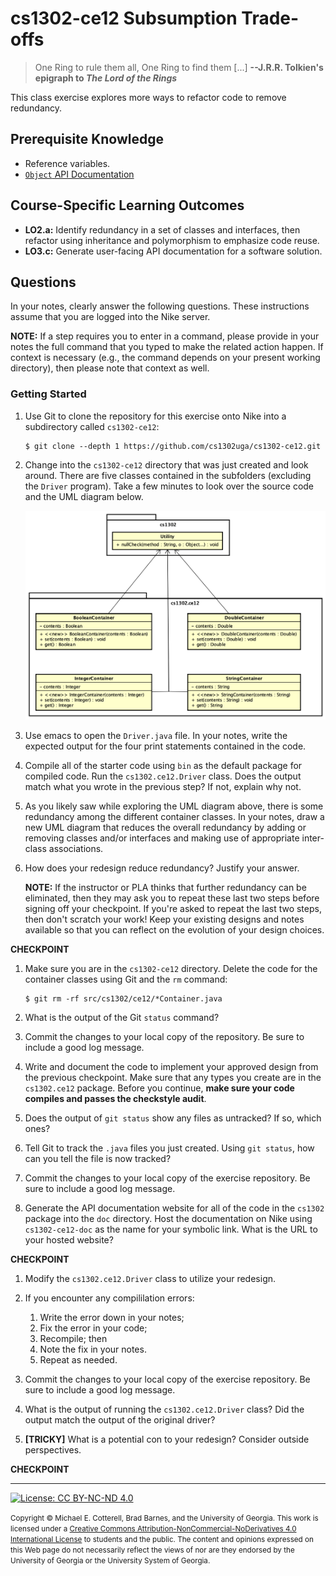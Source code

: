 # cs1302-ce12 Subsumption Trade-offs

> One Ring to rule them all, One Ring to find them [...]
> **--J.R.R. Tolkien's epigraph to _The Lord of the Rings_**

This class exercise explores more ways to refactor code to remove redundancy.

## Prerequisite Knowledge

* Reference variables.
* [`Object` API Documentation](https://docs.oracle.com/javase/8/docs/api/java/lang/Object.html)

## Course-Specific Learning Outcomes

* **LO2.a:** Identify redundancy in a set of classes and interfaces, then refactor using inheritance and 
polymorphism to emphasize code reuse.
* **LO3.c:** Generate user-facing API documentation for a software solution.

## Questions

In your notes, clearly answer the following questions. These instructions assume that you are 
logged into the Nike server. 

**NOTE:** If a step requires you to enter in a command, please provide in your notes the full 
command that you typed to make the related action happen. If context is necessary (e.g., the 
command depends on your present working directory), then please note that context as well.

### Getting Started

1. Use Git to clone the repository for this exercise onto Nike into a subdirectory called `cs1302-ce12`:

   ```
   $ git clone --depth 1 https://github.com/cs1302uga/cs1302-ce12.git
   ```

1. Change into the `cs1302-ce12` directory that was just created and look around. There are five 
   classes contained in the subfolders (excluding the `Driver` program). Take a few minutes to look 
   over the source code and the UML diagram below.
   
   ![UML Class Diagram for Starter Code](res/ce12.png)

1. Use emacs to open the `Driver.java` file. In your notes, write the expected output for the four
   print statements contained in the code.
   
1. Compile all of the starter code using `bin` as the default package for compiled code.
   Run the `cs1302.ce12.Driver` class. Does the output match what you wrote in the previous step?
   If not, explain why not.
   
1. As you likely saw while exploring the UML diagram above, there is some redundancy among 
   the different container classes. In your notes, draw a new UML diagram that reduces the overall 
   redundancy by adding or removing classes and/or interfaces and making use of appropriate inter-class
   associations. 
   
1. How does your redesign reduce redundancy? Justify your answer. 

   **NOTE:** If the instructor or PLA thinks that further redundancy can be eliminated, then 
   they may ask you to repeat these last two steps before signing off your checkpoint. If you're 
   asked to repeat the last two steps, then don't scratch your work! Keep your existing designs
   and notes available so that you can reflect on the evolution of your design choices.

**CHECKPOINT**

1. Make sure you are in the `cs1302-ce12` directory. Delete the code for the container classes 
   using Git and the `rm` command:
   
   ```
   $ git rm -rf src/cs1302/ce12/*Container.java
   ```
   
1. What is the output of the Git `status` command?

1. Commit the changes to your local copy of the repository. 
   Be sure to include a good log message.

1. Write and document the code to implement your approved design from the previous checkpoint.
   Make sure that any types you create are in the `cs1302.ce12` package. 
   Before you continue, **make sure your code compiles and passes the checkstyle audit**.
   
1. Does the output of `git status` show any files as untracked? If so, which ones?

1. Tell Git to track the `.java` files you just created.
   Using `git status`, how can you tell the file is now tracked?
   
1. Commit the changes to your local copy of the exercise repository.
   Be sure to include a good log message.
   
1. Generate the API documentation website for all of the code in the `cs1302` package 
   into the `doc` directory. Host the documentation on Nike using `cs1302-ce12-doc` as 
   the name for your symbolic link. What is the URL to your hosted website?
   
**CHECKPOINT**
   
1. Modify the `cs1302.ce12.Driver` class to utilize your redesign.

1. If you encounter any compililation errors:

   1. Write the error down in your notes;
   1. Fix the error in your code;
   1. Recompile; then
   1. Note the fix in your notes.
   1. Repeat as needed.

1. Commit the changes to your local copy of the exercise repository.
   Be sure to include a good log message.

1. What is the output of running the `cs1302.ce12.Driver` class?
   Did the output match the output of the original driver?
   
1. **[TRICKY]** What is a potential con to your redesign?
   Consider outside perspectives.

**CHECKPOINT**

<hr/>

[![License: CC BY-NC-ND 4.0](https://img.shields.io/badge/License-CC%20BY--NC--ND%204.0-lightgrey.svg)](http://creativecommons.org/licenses/by-nc-nd/4.0/)

<small>
Copyright &copy; Michael E. Cotterell, Brad Barnes, and the University of Georgia.
This work is licensed under a <a rel="license" href="http://creativecommons.org/licenses/by-nc-nd/4.0/">Creative Commons Attribution-NonCommercial-NoDerivatives 4.0 International License</a> to students and the public.
The content and opinions expressed on this Web page do not necessarily reflect the views of nor are they endorsed by the University of Georgia or the University System of Georgia.
</small>

